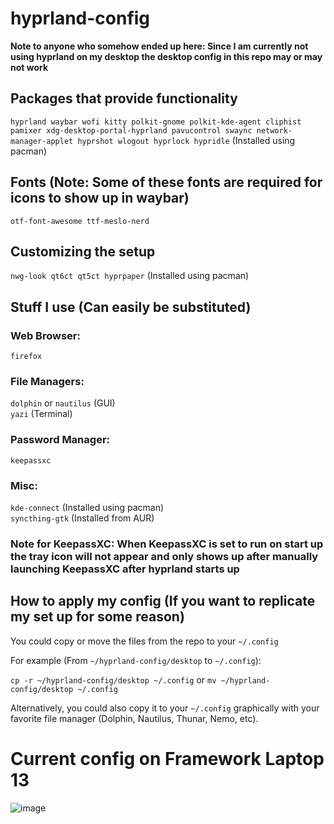 # hyprland-config 
**Note to anyone who somehow ended up here: Since I am currently not using hyprland on my desktop the desktop config in this repo may or may not work**  

## Packages that provide functionality
```hyprland waybar wofi kitty polkit-gnome polkit-kde-agent cliphist pamixer xdg-desktop-portal-hyprland pavucontrol swaync network-manager-applet hyprshot wlogout hyprlock hypridle``` (Installed using pacman)

## Fonts (Note: Some of these fonts are required for icons to show up in waybar)
```otf-font-awesome ttf-meslo-nerd```
## Customizing the setup
```nwg-look qt6ct qt5ct hyprpaper``` (Installed using pacman)

## Stuff I use (Can easily be substituted)
### Web Browser:<br> 
``firefox``

### File Managers: <br> 
```dolphin``` or ```nautilus``` (GUI) <br> 
```yazi``` (Terminal)

### Password Manager: <br>
```keepassxc```

### Misc:<br>
```kde-connect``` (Installed using pacman)<br>
```syncthing-gtk``` (Installed from AUR)   

### Note for KeepassXC: When KeepassXC is set to run on start up the tray icon will not appear and only shows up after manually launching KeepassXC after hyprland starts up

## How to apply my config (If you want to replicate my set up for some reason)
You could copy or move the files from the repo to your ``~/.config``  

For example (From ``~/hyprland-config/desktop`` to ``~/.config``):  

``cp -r ~/hyprland-config/desktop ~/.config``  or ``mv ~/hyprland-config/desktop ~/.config``  

Alternatively, you could also copy it to your ``~/.config`` graphically with your favorite file manager (Dolphin, Nautilus, Thunar, Nemo, etc).  

# Current config on Framework Laptop 13  
![image](https://github.com/user-attachments/assets/8bb41e30-d64e-46db-83e5-f2569d1d8e9e)
